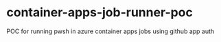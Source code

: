 # container-apps-job-runner-poc
POC for running pwsh in azure container apps jobs using github app auth
